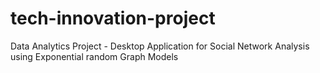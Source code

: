 # tech-innovation-project
Data Analytics Project - Desktop Application for Social Network Analysis using Exponential random Graph Models
